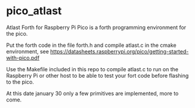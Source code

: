 # pico_atlast
Atlast Forth for Raspberry Pi Pico is a forth programming environment for the pico.

Put the forth code in the file forth.h and compile atlast.c in the cmake environment, see https://datasheets.raspberrypi.org/pico/getting-started-with-pico.pdf

Use the Makefile included in this repo to compile atlast.c to run on the Raspberry Pi or other host to be able to test your fort code before flashing to the pico.

At this date january 30 only a few primitives are implemented, more to come.
